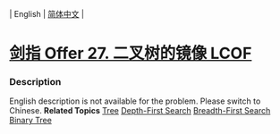 | English | [简体中文](README.md) |

# [剑指 Offer 27. 二叉树的镜像  LCOF](https://leetcode-cn.com/problems/er-cha-shu-de-jing-xiang-lcof)
 ### Description
English description is not available for the problem. Please switch to Chinese.
**Related Topics**  [Tree](https://leetcode-cn.com/tag/tree) [Depth-First Search](https://leetcode-cn.com/tag/depth-first-search) [Breadth-First Search](https://leetcode-cn.com/tag/breadth-first-search) [Binary Tree](https://leetcode-cn.com/tag/binary-tree) 